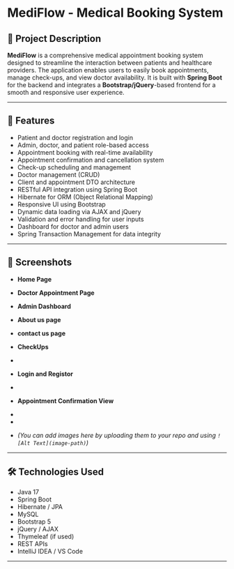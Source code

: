 # MediFlow - Medical Booking System

## 📌 Project Description
**MediFlow** is a comprehensive medical appointment booking system designed to streamline the interaction between patients and healthcare providers. The application enables users to easily book appointments, manage check-ups, and view doctor availability. It is built with **Spring Boot** for the backend and integrates a **Bootstrap/jQuery**-based frontend for a smooth and responsive user experience.

---

## 🚀 Features

- Patient and doctor registration and login
- Admin, doctor, and patient role-based access
- Appointment booking with real-time availability
- Appointment confirmation and cancellation system
- Check-up scheduling and management
- Doctor management (CRUD)
- Client and appointment DTO architecture
- RESTful API integration using Spring Boot
- Hibernate for ORM (Object Relational Mapping)
- Responsive UI using Bootstrap
- Dynamic data loading via AJAX and jQuery
- Validation and error handling for user inputs
- Dashboard for doctor and admin users
- Spring Transaction Management for data integrity

---

## 📸 Screenshots

- **Home Page**

- **Doctor Appointment Page**

- **Admin Dashboard**
   
- **About us page**
  
- **contact us page**
  
- **CheckUps**

- 
- **Login and Registor**

- 
- **Appointment Confirmation View**
- 
- 
- *(You can add images here by uploading them to your repo and using `![Alt Text](image-path)`)*

---

## 🛠️ Technologies Used

- Java 17
- Spring Boot
- Hibernate / JPA
- MySQL
- Bootstrap 5
- jQuery / AJAX
- Thymeleaf (if used)
- REST APIs
- IntelliJ IDEA / VS Code

---
